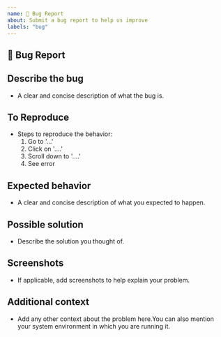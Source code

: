 ```yaml
---
name: 🐛 Bug Report
about: Submit a bug report to help us improve
labels: "bug"
---
```


## 🐛 Bug Report

**Describe the bug**
----
- A clear and concise description of what the bug is.


**To Reproduce**
----
- Steps to reproduce the behavior:
  1. Go to '...'
  2. Click on '....'
  3. Scroll down to '....'
  4. See error

**Expected behavior**
-----
- A clear and concise description of what you expected to happen.

**Possible solution**
----
- Describe the solution you thought of.

**Screenshots**
----
- If applicable, add screenshots to help explain your problem.

**Additional context**
----
- Add any other context about the problem here.You can also mention your system environment in which you are running it.

